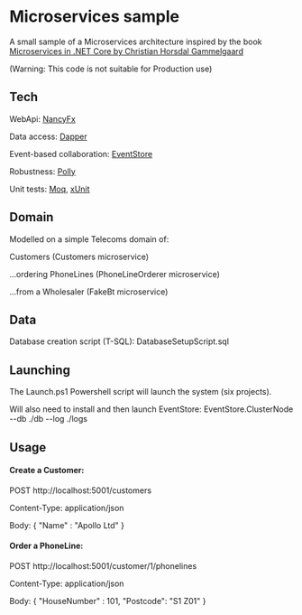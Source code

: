 Microservices sample
====================


A small sample of a Microservices architecture inspired by the book [Microservices in .NET Core by Christian Horsdal Gammelgaard](https://www.manning.com/books/microservices-in-net-core)

(Warning: This code is not suitable for Production use)


Tech
----
WebApi: [NancyFx](https://github.com/NancyFx/Nancy)

Data access: [Dapper](https://github.com/StackExchange/Dapper)

Event-based collaboration: [EventStore](https://github.com/EventStore/EventStore)

Robustness: [Polly](https://github.com/App-vNext/Polly)

Unit tests: [Moq](https://github.com/Moq/moq4/wiki/Quickstart), [xUnit](https://xunit.github.io/)


Domain
------
Modelled on a simple Telecoms domain of:

Customers (Customers microservice)

...ordering PhoneLines (PhoneLineOrderer microservice)

...from a Wholesaler (FakeBt microservice)

[logo]: https://github.com/JonQuxBurton/MicroservicesSample/blob/master/MicroservicesSample.png "Domain"

Data
----
Database creation script (T-SQL):
DatabaseSetupScript.sql


Launching
---------
The Launch.ps1 Powershell script will launch the system (six projects).

Will also need to install and then launch EventStore:
EventStore.ClusterNode --db ./db --log ./logs


Usage
-----

#### Create a Customer:

POST http://localhost:5001/customers

Content-Type: application/json

Body:
{
	"Name" : "Apollo Ltd"
}

#### Order a PhoneLine:

POST http://localhost:5001/customer/1/phonelines

Content-Type: application/json

Body:
{
	"HouseNumber" : 101,
	"Postcode": "S1 Z01"
}
